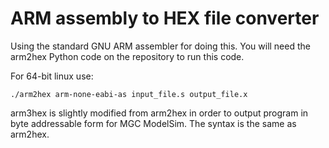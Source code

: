 # ARM assembly to HEX file converter

Using the standard GNU ARM assembler for doing this.  You will need
the arm2hex Python code on the repository to run this code.  

For 64-bit linux use:

    ./arm2hex arm-none-eabi-as input_file.s output_file.x

arm3hex is slightly modified from arm2hex in order to output program
in byte addressable form for MGC ModelSim.  The syntax is the same as
arm2hex.


